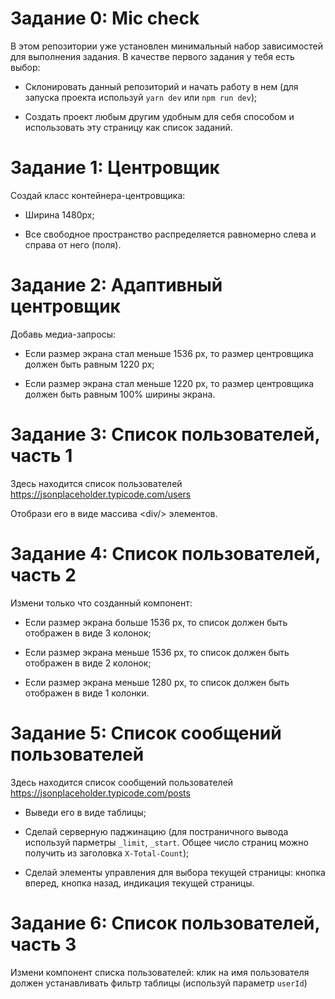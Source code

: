 # Задание 0: Mic check

В этом репозитории уже установлен минимальный набор зависимостей для выполнения задания. В качестве первого задания у тебя есть выбор:

- Склонировать данный репозиторий и начать работу в нем (для запуска проекта используй `yarn dev` или `npm run dev`);

- Создать проект любым другим удобным для себя способом и использовать эту страницу как список заданий.

# Задание 1: Центровщик

Создай класс контейнера-центровщика: 

- Ширина 1480px;

- Все свободное пространство распределяется равномерно слева и справа от него (поля).

# Задание 2: Адаптивный центровщик

Добавь медиа-запросы:

- Если размер экрана стал меньше 1536 px, то размер центровщика должен быть равным 1220 px;

- Если размер экрана стал меньше 1220 px, то размер центровщика должен быть равным 100% ширины экрана.

# Задание 3: Список пользователей, часть 1

Здесь находится список пользователей https://jsonplaceholder.typicode.com/users 

Отобрази его в виде массива &lt;div/&gt; элементов.

# Задание 4: Список пользователей, часть 2

Измени только что созданный компонент:

- Если размер экрана больше 1536 px, то список должен быть отображен в виде 3 колонок;

- Если размер экрана меньше 1536 px, то список должен быть отображен в виде 2 колонок;

- Если размер экрана меньше 1280 px, то список должен быть отображен в виде 1 колонки.


# Задание 5: Список сообщений пользователей 

Здесь находится список сообщений пользователей https://jsonplaceholder.typicode.com/posts 

- Выведи его в виде таблицы;

- Сделай серверную паджинацию (для постраничного вывода используй парметры `_limit`, `_start`. Общее число страниц можно получить из заголовка `X-Total-Count`);

- Сделай элементы управления для выбора текущей страницы: кнопка вперед, кнопка назад, индикация текущей страницы.

# Задание 6: Список пользователей, часть 3

Измени компонент списка пользователей: клик на имя пользователя должен устанавливать фильтр таблицы (используй параметр `userId`)